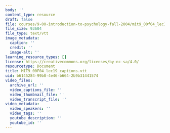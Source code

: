 ```yaml
---
body: ''
content_type: resource
draft: false
file: courses/9-00-introduction-to-psychology-fall-2004/mit9_00f04_lec19_captions.vtt
file_size: 93604
file_type: text/vtt
image_metadata:
  caption: ''
  credit: ''
  image-alt: ''
learning_resource_types: []
license: https://creativecommons.org/licenses/by-nc-sa/4.0/
resourcetype: Document
title: MIT9_00F04_lec19_captions.vtt
uid: b6145284-99b8-4e46-b664-2b9b31441574
video_files:
  archive_url: ''
  video_captions_file: ''
  video_thumbnail_file: ''
  video_transcript_file: ''
video_metadata:
  video_speakers: ''
  video_tags: ''
  youtube_description: ''
  youtube_id: ''
---
```

